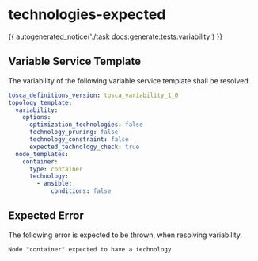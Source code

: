 # technologies-expected

{{ autogenerated_notice('./task docs:generate:tests:variability') }}


## Variable Service Template

The variability of the following variable service template shall be resolved.

```yaml linenums="1"
tosca_definitions_version: tosca_variability_1_0
topology_template:
  variability:
    options:
      optimization_technologies: false
      technology_pruning: false
      technology_constraint: false
      expected_technology_check: true
  node_templates:
    container:
      type: container
      technology:
        - ansible:
            conditions: false
```





## Expected Error

The following error is expected to be thrown, when resolving variability.

```text linenums="1"
Node "container" expected to have a technology
```
